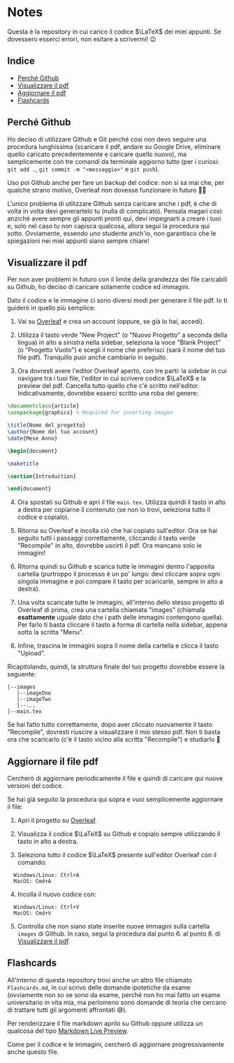 # Notes

Questa è la repository in cui carico il codice $\LaTeX$ dei miei appunti. Se dovessero esserci errori, non esitare a scrivermi! 😉

## Indice

- [Perché Github](#why-github)
- [Visualizzare il pdf](#viewing-pdf)
- [Aggiornare il pdf](#updating-pdf)
- [Flashcards](#flashcards)

<a id="why-github"></a>

## Perché Github

Ho deciso di utilizzare Github e Git perché così non devo seguire una procedura lunghissima (scaricare il pdf, andare su Google Drive, eliminare quello caricato precedentemente e caricare quello nuovo), ma semplicemente con tre comandi da terminale aggiorno tutto (per i curiosi: `git add .`, `git commit -m "<messaggio>"` e `git push`).

Uso poi Github anche per fare un backup del codice: non si sa mai che, per qualche strano motivo, Overleaf non dovesse funzionare in futuro 🤷‍♂️

L'unico problema di utilizzare Github senza caricare anche i pdf, è che di volta in volta devi generartelo tu (nulla di complicato). Pensala magari così: anziché avere sempre gli appunti pronti qui, devi impegnarti a creare i tuoi e, solo nel caso tu non capisca qualcosa, allora segui la procedura qui sotto. Ovviamente, essendo uno studente anch'io, non garantisco che le spiegazioni nei miei appunti siano sempre chiare!

<a id="viewing-pdf"></a>

## Visualizzare il pdf

Per non aver problemi in futuro con il limite della grandezza dei file caricabili su Github, ho deciso di caricare solamente codice ed immagini.

Dato il codice e le immagine ci sono diversi modi per generare il file pdf. Io ti guiderò in quello più semplice:

1. Vai su [Overleaf](https://www.overleaf.com/project) e crea un account (oppure, se già lo hai, accedi).

2. Utilizza il tasto verde "New Project" (o "Nuovo Progetto" a seconda della lingua) in alto a sinistra nella sidebar, seleziona la voce "Blank Project" (o "Progetto Vuoto") e scegli il nome che preferisci (sarà il nome del tuo file pdf). Tranquillo puoi anche cambiarlo in seguito.

3. Ora dovresti avere l'editor Overleaf aperto, con tre parti: la sidebar in cui navigare tra i tuoi file, l'editor in cui scrivere codice $\LaTeX$ e la preview del pdf. Cancella tutto quello che c'è scritto nell'editor. Indicativamente, dovrebbe esserci scritto una roba del genere:

```latex
\documentclass{article}
\usepackage{graphicx} % Required for inserting images

\title{Nome del progetto}
\author{Nome del tuo account}
\date{Mese Anno}

\begin{document}

\maketitle

\section{Introduction}

\end{document}
```

4. Ora spostati su Github e apri il file `main.tex`. Utilizza quindi il tasto in alto a destra per copiarne il contenuto (se non lo trovi, seleziona tutto il codice e copialo).

5. Ritorna su Overleaf e incolla ciò che hai copiato sull'editor. Ora se hai seguito tutti i passaggi correttamente, cliccando il tasto verde "Recompile" in alto, dovrebbe uscirti il pdf. Ora mancano solo le immagini!

6. Ritorna quindi su Github e scarica tutte le immagini dentro l'apposita cartella (purtroppo il processo è un po' lungo: devi cliccare sopra ogni singola immagine e poi compare il tasto per scaricarle, sempre in alto a destra).

7. Una volta scaricate tutte le immagini, all'interno dello stesso progetto di Overleaf di prima, crea una cartella chiamata "images" (chiamala **esattamente** uguale dato che i path delle immagini contengono quella). Per farlo ti basta cliccare il tasto a forma di cartella nella sidebar, appena sotto la scritta "Menu".

8. Infine, trascina le immagini sopra il nome della cartella e clicca il tasto "Upload".

Ricapitolando, quindi, la struttura finale del tuo progetto dovrebbe essere la seguente:

```tree
|--images
   |--imageOne
   |--imageTwo
   |--...
|--main.tex
```

Se hai fatto tutto correttamente, dopo aver cliccato nuovamente il tasto "Recompile", dovresti riuscire a visualizzare il mio stesso pdf. Non ti basta ora che scaricarlo (c'è il tasto vicino alla scritta "Recompile") e studiarlo 🥲

<a id="updating-pdf"></a>

## Aggiornare il file pdf

Cercherò di aggiornare periodicamente il file e quindi di caricare qui nuove versioni del codice.

Se hai già seguito la procedura qui sopra e vuoi semplicemente aggiornare il file:

1. Apri il progetto su [Overleaf](https://www.overleaf.com/project).

2. Visualizza il codice $\LaTeX$ su Github e copialo sempre utilizzando il tasto in alto a destra.

3. Seleziona tutto il codice $\LaTeX$ presente sull'editor Overleaf con il comando:

```
  Windows/Linux: Ctrl+A
  MacOS: Cmd+A
```

4. Incolla il nuovo codice con:

```
  Windows/Linux: Ctrl+V
  MacOS: Cmd+V
```

5. Controlla che non siano state inserite nuove immagini sulla cartella `images` di Github. In caso, segui la procedura dal punto 6. al punto 8. di [Visualizzare il pdf](#viewing-pdf).

<a id="flashcards"></a>

## Flashcards

All'interno di questa repository trovi anche un altro file chiamato `Flashcards.md`, in cui scrivo delle domande ipotetiche da esame (ovviamente non so se sono da esame, perché non ho mai fatto un esame universitario in vita mia, ma perlomeno sono domande di teoria che cercano di trattare tutti gli argomenti affrontati 😅).

Per renderizzare il file markdown aprilo su Github oppure utilizza un qualcosa del tipo [Markdown Live Preview](https://markdownlivepreview.com/).

Come per il codice e le immagini, cercherò di aggiornare progressivamente anche questo file.
